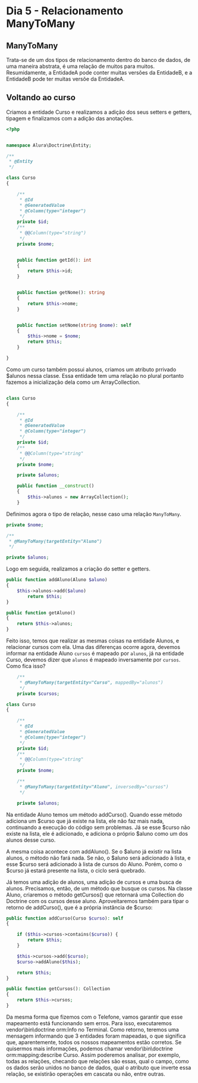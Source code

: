 <h1>Dia 5 - Relacionamento ManyToMany</h1>

<h2> ManyToMany </h2>

Trata-se de um dos tipos de relacionamento dentro do banco de dados, de uma maneira abstrata, é uma relação de muitos 
para muitos. Resumidamente, a EntidadeA pode conter muitas versões da EntidadeB, e a EntidadeB pode ter muitas versõe
da EntidadeA.

<h2> Voltando ao curso </h2>

Criamos a entidade Curso e realizamos a adição dos seus setters e getters, tipagem e finalizamos com a adição das anotações.

~~~ php 
<?php


namespace Alura\Doctrine\Entity;

/**
 * @Entity
 */

class Curso
{

    /**
     * @Id
     * @GeneratedValue
     * @Column(type="integer")
     */
    private $id;
    /**
     * @@Column(type="string")
     */
    private $nome;


    public function getId(): int
    {
        return $this->id;
    }


    public function getNome(): string
    {
        return $this->nome;
    }


    public function setNome(string $nome): self
    {
        $this->nome = $nome;
        return $this;
    }

}
~~~ 

Como um curso também possui alunos, criamos um atributo prrivado $alunos nessa classe. Essa entidade tem uma relação no plural
portanto fazemos a inicialização dela como um ArrayCollection.

~~~ php 

class Curso
{

    /**
     * @Id
     * @GeneratedValue
     * @Column(type="integer")
     */
    private $id;
    /**
     * @@Column(type="string"
     */
    private $nome;

    private $alunos;

    public function __construct()
    {
        $this->alunos = new ArrayCollection();
    }
~~~

Definimos agora o tipo de relação, nesse caso uma relação `ManyToMany`.

~~~ php 
private $nome;

/**
 * @ManyToMany(targetEntity="Aluno")
 */

private $alunos;
~~~ 

Logo em seguida, realizamos a criação do setter e getters.

~~~ php 
public function addAluno(Aluno $aluno)
{
    $this->alunos->add($aluno)
        return $this;
}

public function getAluno()
{
    return $this->alunos;
}
~~~

Feito isso, temos que realizar as mesmas coisas na entidade Alunos, e relacionar cursos com ela. Uma das diferenças ocorre 
agora, devemos informar na entidade Aluno `cursos` é mapeado por `alunos`, já na entidade Curso, devemos dizer que `alunos`
é mapeado inversamente por `cursos`. Como fica isso?

~~~ php 
    /**
     * @ManyToMany(targetEntity="Curso", mappedBy="alunos")
     */
    private $cursos;
~~~ 

~~~ php 
class Curso
{

    /**
     * @Id
     * @GeneratedValue
     * @Column(type="integer")
     */
    private $id;
    /**
     * @@Column(type="string"
     */
    private $nome;

    /**
     * @ManyToMany(targetEntity="Aluno", inversedBy="cursos")
     */

    private $alunos;

~~~

Na entidade Aluno temos um método addCurso(). Quando esse método adiciona um $curso que já existe na lista, ele não faz mais nada, continuando a execução do código sem problemas. Já se esse $curso não existe na lista, ele é adicionado, e adiciona o próprio $aluno como um dos alunos desse curso.

A mesma coisa acontece com addAluno(). Se o $aluno já existir na lista alunos, o método não fará nada. Se não, o $aluno será adicionado à lista, e esse $curso será adicionado à lista de cursos do Aluno. Porém, como o $curso já estará presente na lista, o ciclo será quebrado.

Já temos uma adição de alunos, uma adição de cursos e uma busca de alunos. Precisamos, então, de um método que busque os cursos. Na classe Aluno, criaremos o método getCursos() que retornará uma Collection do Doctrine com os cursos desse aluno. Aproveitaremos também para tipar o retorno de addCurso(), que é a própria instância de $curso:

~~~ php 
public function addCurso(Curso $curso): self
{

    if ($this->cursos->contains($curso)) {
        return $this;
    }

    $this->cursos->add($curso);
    $curso->addAluno($this);

    return $this;
}

public function getCursos(): Collection
{
    return $this->cursos;
}
~~~

Da mesma forma que fizemos com o Telefone, vamos garantir que esse mapeamento está funcionando sem erros. Para isso, executaremos vendor\bin\doctrine orm:înfo no Terminal. Como retorno, teremos uma mensagem informando que 3 entidades foram mapeadas, o que significa que, aparentemente, todos os nossos mapeamentos estão corretos. Se quisermos mais informações, podemos chamar vendor\bin\doctrine orm:mapping:describe Curso. Assim poderemos analisar, por exemplo, todas as relações, checando que relações são essas, qual o campo, como os dados serão unidos no banco de dados, qual o atributo que inverte essa relação, se existirão operações em cascata ou não, entre outras.

